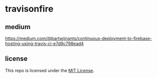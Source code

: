 # travisonfire

## medium

https://medium.com/@bartwijnants/continuous-deployment-to-firebase-hosting-using-travis-ci-e7d9c798ead4

## license

This repo is licensed under the [MIT License](LICENSE).
